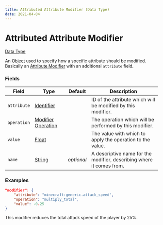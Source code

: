 ```yaml
---
title: Attributed Attribute Modifier (Data Type)
date: 2021-04-04
---
```


# Attributed Attribute Modifier

[Data Type](../data_types.md)

An [Object](object.md) used to specify how a specific attribute should be modified. Basically an [Attribute Modifier](attribute_modifier.md) with an additional `attribute` field.


### Fields

Field  | Type | Default | Description
-------|------|---------|-------------
`attribute` | [Identifier](identifier.md) | | ID of the attribute which will be modified by this modifier.
`operation` | [Modifier Operation](modifier_operation.md) | | The operation which will be performed by this modifier.
`value` | [Float](float.md) | | The value with which to apply the operation to the value.
`name` | [String](string.md) | _optional_ | A descriptive name for the modifier, describing where it comes from.


### Examples

```json
"modifier": {
	"attribute": "minecraft:generic.attack_speed",
	"operation": "multiply_total",
	"value": -0.25
}
```

This modifier reduces the total attack speed of the player by 25%.